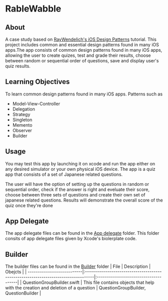 # RableWabble

## About
A case study based on [RayWendelich's iOS Design Patterns](https://www.raywenderlich.com/books/design-patterns-by-tutorials/v3.0) tutorial. 
This project includes common and essential design patterns found in many iOS apps.The app consists of common design patterns found in many
iOS apps, allowing the user to create quizes, test and grade their results, choose between random or sequential order of questions, save and display
user's quiz results.

## Learning Objectives
To learn common design patterns found in many iOS apps. Patterns such as
* Model-View-Controller
* Delegation
* Strategy
* Singleton
* Memento
* Observer
* Builder

## Usage
You may test this app by launching it on xcode and run the app either on any desired simulator or your own physical iOS device.
The app is a quiz app that consists of a set of Japanese related questions. 

The user will have the option of setting up the questions in random or sequential order, 
check if the answer is right and eveluate their score, choose between three sets of questions and create their own set of japanese related questions.
Results will demonstrate the overall score of the quiz once they're done

## App Delegate
The app delegate files can be found in the [App delegate](https://github.com/GeorgeSolorio/RableWabble/tree/master/RableWabble/AppDelegate) folder.
This folder consits of app delegate files given by Xcode's biolerplate code. 

## Builder
The builder files can be found in the [Builder](https://github.com/GeorgeSolorio/RableWabble/tree/master/RableWabble/Builders) folder
| File                       | Description                                                                       | Obejcts                               |
| ---------------------------|:----------------------------------------------------------------------------------|:--------------------------------------|
| QuestionGroupBuilder.swift | This file contains objects that help with the creation and deletion of a question | QuestionGroupBuilder, QuestionBuilder |

